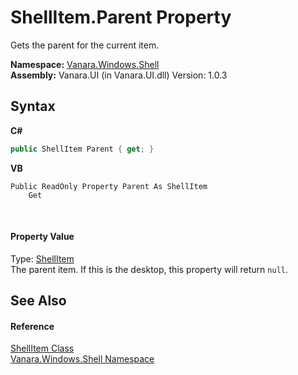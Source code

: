 # ShellItem.Parent Property 
 

Gets the parent for the current item.

**Namespace:**&nbsp;<a href="be182789-447d-1423-b31f-7fd1f1f04ab2">Vanara.Windows.Shell</a><br />**Assembly:**&nbsp;Vanara.UI (in Vanara.UI.dll) Version: 1.0.3

## Syntax

**C#**<br />
``` C#
public ShellItem Parent { get; }
```

**VB**<br />
``` VB
Public ReadOnly Property Parent As ShellItem
	Get
```

<br />

#### Property Value
Type: <a href="5c5b3136-e459-f05f-b518-8ce7de68d0ca">ShellItem</a><br />The parent item. If this is the desktop, this property will return `null`.

## See Also


#### Reference
<a href="5c5b3136-e459-f05f-b518-8ce7de68d0ca">ShellItem Class</a><br /><a href="be182789-447d-1423-b31f-7fd1f1f04ab2">Vanara.Windows.Shell Namespace</a><br />